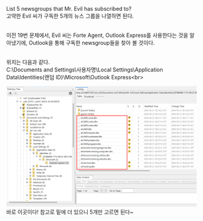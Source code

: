 List 5 newsgroups that Mr. Evil has subscribed to?<br>
고약한 Evil 씨가 구독한 5개의 뉴스 그룹을 나열하면 된다.<br><br>

이전 19번 문제에서, Evil 씨는 Forte Agent, Outlook Express를 사용한다는 것을 알아냈기에, Outlook을 통해 구독한 newsgroup들을 찾아 볼 것이다.<br><br>

위치는 다음과 같다.<br>
C:\Documents and Settings\사용자명\Local Settings\Application Data\Identities\{랜덤 ID}\Microsoft\Outlook Express\<br><br>

![alt text](1.png)<br>
바로 이곳이다! 참고로 밑에 더 있으니 5개만 고르면 된다~
